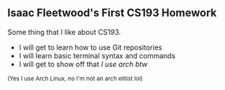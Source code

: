 ## Isaac Fleetwood's First CS193 Homework

Some thing that I like about CS193.
- I will get to learn how to use Git repositories
- I will learn basic terminal syntax and commands
- I will get to show off that _I use arch btw_

<sub>(Yes I use Arch Linux, no I'm not an arch elitist lol)</sub>
